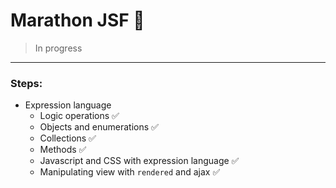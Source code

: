 # Marathon JSF 🚀

> In progress

---

### Steps:
- Expression language
  - Logic operations ✅
  - Objects and enumerations ✅
  - Collections ✅
  - Methods ✅
  - Javascript and CSS with expression language ✅
  - Manipulating view with `rendered` and ajax ✅